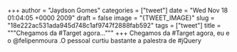 
+++
author = "Jaydson Gomes"
categories = ["tweet"]
date = "Wed Nov 18 01:04:05 +0000 2009"
draft = false
image = "{TWEET_IMAGE}"
slug = "18e222ac531ada945d748c1af9747f2888fab592"
tags = ["tweet"]
title = """Chegamos da #Target agora..."""
+++
Chegamos da #Target agora, eu e o @felipenmoura .O pessoal curtiu bastante a palestra de #jQuery
